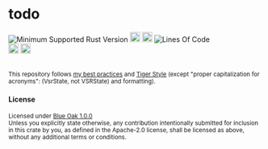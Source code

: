 # todo
![Minimum Supported Rust Version](https://img.shields.io/badge/nightly-1.90+-ab6000.svg)
[<img alt="crates.io" src="https://img.shields.io/crates/v/todo.svg?color=fc8d62&logo=rust" height="20" style=flat-square>](https://crates.io/crates/todo)
[<img alt="docs.rs" src="https://img.shields.io/badge/docs.rs-66c2a5?style=for-the-badge&labelColor=555555&logo=docs.rs&style=flat-square" height="20">](https://docs.rs/todo)
![Lines Of Code](https://img.shields.io/badge/LoC-1866-lightblue)
<br>
[<img alt="ci errors" src="https://img.shields.io/github/actions/workflow/status/valeratrades/todo/errors.yml?branch=master&style=for-the-badge&style=flat-square&label=errors&labelColor=420d09" height="20">](https://github.com/valeratrades/todo/actions?query=branch%3Amaster) <!--NB: Won't find it if repo is private-->
[<img alt="ci warnings" src="https://img.shields.io/github/actions/workflow/status/valeratrades/todo/warnings.yml?branch=master&style=for-the-badge&style=flat-square&label=warnings&labelColor=d16002" height="20">](https://github.com/valeratrades/todo/actions?query=branch%3Amaster) <!--NB: Won't find it if repo is private-->




<br>

<sup>
	This repository follows <a href="https://github.com/valeratrades/.github/tree/master/best_practices">my best practices</a> and <a href="https://github.com/tigerbeetle/tigerbeetle/blob/main/docs/TIGER_STYLE.md">Tiger Style</a> (except "proper capitalization for acronyms": (VsrState, not VSRState) and formatting).
</sup>

#### License

<sup>
	Licensed under <a href="LICENSE">Blue Oak 1.0.0</a>
</sup>

<br>

<sub>
	Unless you explicitly state otherwise, any contribution intentionally submitted
for inclusion in this crate by you, as defined in the Apache-2.0 license, shall
be licensed as above, without any additional terms or conditions.
</sub>
